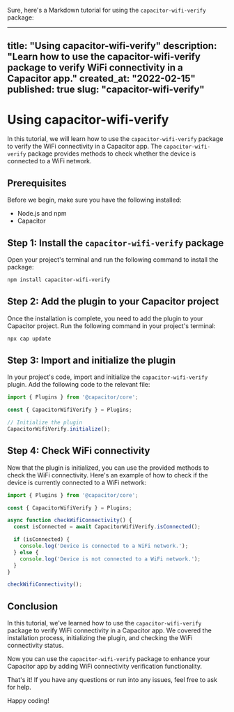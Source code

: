 Sure, here's a Markdown tutorial for using the `capacitor-wifi-verify` package:

---
title: "Using capacitor-wifi-verify"
description: "Learn how to use the capacitor-wifi-verify package to verify WiFi connectivity in a Capacitor app."
created_at: "2022-02-15"
published: true
slug: "capacitor-wifi-verify"
---

# Using capacitor-wifi-verify

In this tutorial, we will learn how to use the `capacitor-wifi-verify` package to verify the WiFi connectivity in a Capacitor app. The `capacitor-wifi-verify` package provides methods to check whether the device is connected to a WiFi network.

## Prerequisites

Before we begin, make sure you have the following installed:

- Node.js and npm
- Capacitor

## Step 1: Install the `capacitor-wifi-verify` package

Open your project's terminal and run the following command to install the package:

```bash
npm install capacitor-wifi-verify
```

## Step 2: Add the plugin to your Capacitor project

Once the installation is complete, you need to add the plugin to your Capacitor project. Run the following command in your project's terminal:

```bash
npx cap update
```

## Step 3: Import and initialize the plugin

In your project's code, import and initialize the `capacitor-wifi-verify` plugin. Add the following code to the relevant file:

```typescript
import { Plugins } from '@capacitor/core';

const { CapacitorWifiVerify } = Plugins;

// Initialize the plugin
CapacitorWifiVerify.initialize();
```

## Step 4: Check WiFi connectivity

Now that the plugin is initialized, you can use the provided methods to check the WiFi connectivity. Here's an example of how to check if the device is currently connected to a WiFi network:

```typescript
import { Plugins } from '@capacitor/core';

const { CapacitorWifiVerify } = Plugins;

async function checkWifiConnectivity() {
  const isConnected = await CapacitorWifiVerify.isConnected();

  if (isConnected) {
    console.log('Device is connected to a WiFi network.');
  } else {
    console.log('Device is not connected to a WiFi network.');
  }
}

checkWifiConnectivity();
```

## Conclusion

In this tutorial, we've learned how to use the `capacitor-wifi-verify` package to verify WiFi connectivity in a Capacitor app. We covered the installation process, initializing the plugin, and checking the WiFi connectivity status.

Now you can use the `capacitor-wifi-verify` package to enhance your Capacitor app by adding WiFi connectivity verification functionality.

That's it! If you have any questions or run into any issues, feel free to ask for help.

Happy coding!